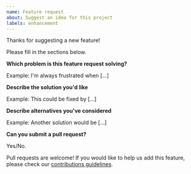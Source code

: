 ```yaml
---
name: Feature request
about: Suggest an idea for this project
labels: enhancement
---
```


Thanks for suggesting a new feature!

Please fill in the sections below.

**Which problem is this feature request solving?**

Example: I'm always frustrated when [...]

**Describe the solution you'd like**

Example: This could be fixed by [...]

**Describe alternatives you've considered**

Example: Another solution would be [...]

**Can you submit a pull request?**

Yes/No.

Pull requests are welcome! If you would like to help us add this feature, please
check our [contributions guidelines](../blob/master/CONTRIBUTING.md).
